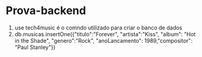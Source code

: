 # Prova-backend

1) use tech4music é o comndo utilizado para criar o banco de dados
2) db.musicas.insertOne({"titulo":"Forever", "artista":"Kiss", "album": "Hot in the Shade", "genero":"Rock",
"anoLancamento": 1989,"compositor": "Paul Stanley"})












